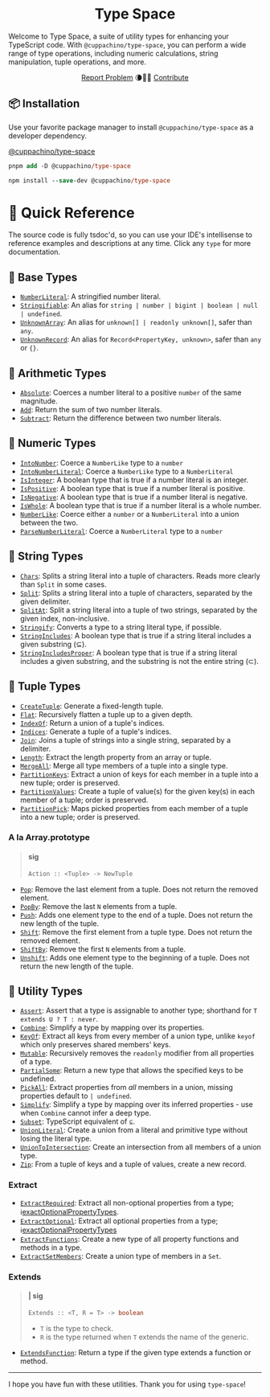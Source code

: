 <h1 align="center">Type Space</h1>

<p align="center">
  <p>
  Welcome to Type Space, a suite of utility types for enhancing your TypeScript code. With
  <code>@cuppachino/type-space</code>, you can perform a wide range of type operations,
  including numeric calculations, string manipulation, tuple operations, and more.
  </p>
  <div align="center">
    <a href="https://github.com/Cuppachino/type-space/issues">Report Problem</a>
    🌘🧑‍🚀
    <a href="https://github.com/Cuppachino/type-space/pulls">Contribute</a>
  </div>
</p>

## 📦 Installation

Use your favorite package manager to install `@cuppachino/type-space` as a developer dependency.

[@cuppachino/type-space](https://www.npmjs.com/package/@cuppachino/type-space)

```ps
pnpm add -D @cuppachino/type-space
```

```ps
npm install --save-dev @cuppachino/type-space
```

# 🔎 Quick Reference

The source code is fully tsdoc'd, so you can use your IDE's intellisense to reference examples and descriptions at any time. Click any `type` for more documentation.

## 🍎 Base Types

- [`NumberLiteral`](src/number-literal.ts): A stringified number literal.
- [`Stringifiable`](src/stringifiable.ts): An alias for `string | number | bigint | boolean | null | undefined`.
- [`UnknownArray`](src/unknown-array.ts): An alias for `unknown[] | readonly unknown[]`,
  safer than `any`.
- [`UnknownRecord`](src/unknown-record.ts): An alias for `Record<PropertyKey, unknown>`,
  safer than `any` or `{}`.

## 🧮 Arithmetic Types

- [`Absolute`](src/math/absolute.ts): Coerces a number literal to a positive `number` of the same magnitude.
- [`Add`](src/math/add.ts): Return the sum of two number literals.
- [`Subtract`](src/math/subtract.ts): Return the difference between two number literals.

## 🔢 Numeric Types

- [`IntoNumber`](src/into-number.ts): Coerce a `NumberLike` type to a `number`
- [`IntoNumberLiteral`](src/into-number-literal.ts): Coerce a `NumberLike` type to a `NumberLiteral`
- [`IsInteger`](src/math/is-integer.ts): A boolean type that is true if a number literal is an integer.
- [`IsPositive`](src/math/is-positive.ts): A boolean type that is true if a number literal is positive.
- [`IsNegative`](src/math/is-negative.ts): A boolean type that is true if a number literal is negative.
- [`IsWhole`](src/math/is-whole.ts): A boolean type that is true if a number literal is a whole number.
- [`NumberLike`](src/number-like.ts): Coerce either a `number` or a `NumberLiteral` into a union between the two.
- [`ParseNumberLiteral`](src/parse-number-literal.ts): Coerce a `NumberLiteral` type to a `number`

## 💭 String Types

- [`Chars`](src/chars.ts): Splits a string literal into a tuple of characters. Reads more clearly than `Split` in some cases.
- [`Split`](src/split.ts): Splits a string literal into a tuple of characters, separated by the given delimiter.
- [`SplitAt`](src/strings/split-at.ts): Split a string literal into a tuple of two strings, separated by the given index, non-inclusive.
- [`Stringify`](src/stringify.ts): Converts a type to a string literal type, if possible.
- [`StringIncludes`](src/string-includes.ts): A boolean type that is true if a string literal includes a given substring (⊆).
- [`StringIncludesProper`](src/string-includes-proper.ts): A boolean type that is true if a string literal includes a given substring, and the substring is not the entire string (⊂).

## 📜 Tuple Types

- [`CreateTuple`](src/create-tuple.ts): Generate a fixed-length tuple.
- [`Flat`](src/flat.ts): Recursively flatten a tuple up to a given depth.
- [`IndexOf`](src/index-of.ts): Return a union of a tuple's indices.
- [`Indices`](src/indices.ts): Generate a tuple of a tuple's indices.
- [`Join`](src/join.ts): Joins a tuple of strings into a single string, separated by a delimiter.
- [`Length`](src/length.ts): Extract the length property from an array or
  tuple.
- [`MergeAll`](src/merge-all.ts): Merge all type members of a tuple into a
  single type.
- [`PartitionKeys`](src/partition-keys.ts): Extract a union of keys for each member in a tuple into a new tuple; order is preserved.
- [`PartitionValues`](src/partition-values.ts): Create a tuple of value(s) for the given key(s) in each member of a tuple; order is preserved.
- [`PartitionPick`](src/partition-pick.ts): Maps picked properties from each member of a tuple into a new tuple; order is preserved.

### A la Array.prototype

> #### sig
>
> ```ts
> Action :: <Tuple> -> NewTuple
> ```

- [`Pop`](src/tuples/pop.ts): Remove the last element from a tuple. Does not return the removed element.
- [`PopBy`](src/tuples/pop-by.ts): Remove the last `N` elements from a tuple.
- [`Push`](src/tuples/push.ts): Adds one element type to the end of a tuple. Does not return the new length of the tuple.
- [`Shift`](src/tuples/shift.ts): Remove the first element from a tuple type. Does not return the removed element.
- [`ShiftBy`](src/tuples/shift-by.ts): Remove the first `N` elements from a tuple.
- [`Unshift`](src/tuples/unshift.ts): Adds one element type to the beginning of a tuple. Does not return the new length of the tuple.

## 🧰 Utility Types

- [`Assert`](src/assert.ts): Assert that a type is assignable to another type; shorthand for `T extends U ? T : never`.
- [`Combine`](src/combine.ts): Simplify a type by mapping over its properties.
- [`KeyOf`](src/key-of.ts): Extract all keys from every member of a union type, unlike `keyof` which only preserves shared members' keys.
- [`Mutable`](src/mutable.ts): Recursively removes the `readonly` modifier from all properties of a type.
- [`PartialSome`](src/partial-some.ts): Return a new type that allows the specified keys to be undefined.
- [`PickAll`](src/pick-all.ts): Extract properties from _all_ members in a union, missing properties default to `| undefined`.
- [`Simplify`](src/simplify.ts): Simplify a type by mapping over its inferred properties - use when `Combine` cannot infer a deep type.
- [`Subset`](src/subset.ts): TypeScript equivalent of `⊆`.
- [`UnionLiteral`](src/union-literal.ts): Create a union from a literal and primitive type without losing the literal type.
- [`UnionToIntersection`](src/union-to-intersection.ts): Create an intersection from all members of a union type.
- [`Zip`](src/zip.ts): From a tuple of keys and a tuple of values, create a new record.

### Extract

- [`ExtractRequired`](src/extract/extract-required.ts): Extract all non-optional properties from a type; ℹ️[exactOptionalPropertyTypes](https://www.typescriptlang.org/tsconfig#exactOptionalPropertyTypes).
- [`ExtractOptional`](src/extract/extract-optional.ts): Extract all optional properties from a type; ℹ️[exactOptionalPropertyTypes](https://www.typescriptlang.org/tsconfig#exactOptionalPropertyTypes)
- [`ExtractFunctions`](src/extract/extract-functions.ts): Create a new type of
  all property functions and methods in a type.
- [`ExtractSetMembers`](src/extract/extract-set-members.ts): Create a union
  type of members in a `Set`.

### Extends

> #### | sig
>
> ```ts
> Extends :: <T, R = T> -> boolean
> ```
>
> - `T` is the type to check.
> - `R` is the type returned when `T` extends the name of the generic.

- [`ExtendsFunction`](src/extends/extends-function.ts): Return a type if the
  given type extends a function or method.

---

I hope you have fun with these utilities. Thank you for using `type-space`!
